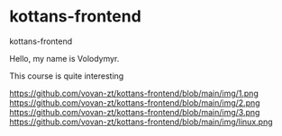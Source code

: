 # kottans-frontend
kottans-frontend 


Hello, my name is Volodymyr.

This course is quite interesting


https://github.com/vovan-zt/kottans-frontend/blob/main/img/1.png
https://github.com/vovan-zt/kottans-frontend/blob/main/img/2.png
https://github.com/vovan-zt/kottans-frontend/blob/main/img/3.png
https://github.com/vovan-zt/kottans-frontend/blob/main/img/linux.png









